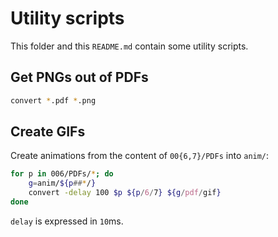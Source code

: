 # Utility scripts

This folder and this `README.md` contain some utility scripts.

## Get PNGs out of PDFs

```bash
convert *.pdf *.png
```

## Create GIFs

Create animations from the content of `00{6,7}/PDFs` into `anim/`:

```bash
for p in 006/PDFs/*; do
    g=anim/${p##*/}
    convert -delay 100 $p ${p/6/7} ${g/pdf/gif}
done
```

`delay` is expressed in `10`ms.
